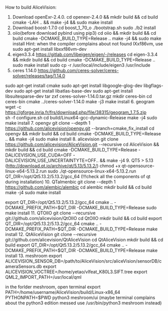 How to build AliceVision:

1. Download openExr-2.4.0.
  cd openexr-2.4.0 && mkdir build && cd build
  cmake -LAH .. && make -j4 && sudo make install
2. Download boost-1.7.0
  cd boost_1_70_o 
  ./bootstrap.sh
  sudo ./b2 install
3. oiio(before download pybind using pip3)
  cd oiio && mkdir build && cd build
  cmake -DCMAKE_BUILD_TYPE=Release .. 
  make -j4 && sudo make install 
  Hint: when the compiler complains about not found lXxf86vm, use sudo apt-get install libxxf86vm-dev
4. eigen3.3.4 https://gitlab.com/libeigen/eigen/-/releases
  cd eigen-3.3.4 && mkdir build && cd build 
  cmake -DCMAKE_BUILD_TYPE=Release  .. 
  sudo make install
  sudo cp -r /usr/local/include/eigen3 /usr/include 
5. ceres 1.14.0 https://github.com/ceres-solver/ceres-solver/releases/tag/1.14.0
 

  sudo apt-get install cmake
  sudo apt-get install libgoogle-glog-dev libgflags-dev
  sudo apt-get install libatlas-base-dev
  sudo apt-get install libsuitesparse-dev
  tar zxf ceres-solver-1.14.0.tar.gz
  mkdir ceres-bin
  cd ceres-bin
  cmake ../ceres-solver-1.14.0
  make -j3
  make install
6. geogram 
  wget -c https://gforge.inria.fr/frs/download.php/file/38315/geogram_1.7.5.zip   
  sh -f configure.sh
  cd build/Linux64-gcc-dynamic-Release 
  make -j4
  sudo make install
7. opengv
  git clone --depth 1 https://github.com/alicevision/opengv.git --branch=cmake_fix_install
  cd opengv && mkdir build && cd build
  cmake -DCMAKE_BUILD_TYPE=Release .. && make -j4
  sudo make install 
8. alicevision
  git clone https://github.com/alicevision/AliceVision.git --recursive
  cd AliceVision && mkdir build && cd build
  cmake -DCMAKE_BUILD_TYPE=Release -DALICEVISION_USE_CUDA=OFF -DALICEVISION_USE_UNCERTAINTYTE=OFF.. && make -j4
9. QT5 > 5.13 (http://download.qt.io/archive/qt/5.13/5.13.2/)
  chmod +x qt-opensource-linux-x64-5.13.2.run
  sudo ./qt-opensource-linux-x64-5.13.2.run
  QT_DIR=/opt/Qt5.13.2/5.13.2/gcc_64
  (!!!check all the components of qt during installation)
10. QTalmenbic
  git clone --depth 1 https://github.com/alembic/alembic 
  cd alembic
  mkdir build && cd build
  make -j4
  sudo make install

  export QT_DIR=/opt/Qt5.13.2/5.13.2/gcc_64
  cmake ..  -DCMAKE_PREFIX_PATH=$QT_DIR  -DCMAKE_BUILD_TYPE=Release
  sudo make install
 11. QTOIIO
  git clone --recursive git://github.com/alicevision/QtOIIO
  cd QtOIIO
  mkdir build && cd build
  export QT_DIR=/opt/Qt5.13.2/5.13.2/gcc_64
  cmake .. -DCMAKE_PREFIX_PATH=$QT_DIR -DCMAKE_BUILD_TYPE=Release
  make install
 12. QtAliceVision
  git clone --recursive git://github.com/alicevision/QtAliceVision
  cd QtAliceVision
  mkdir build && cd build
  export QT_DIR=/opt/Qt5.13.2/5.13.2/gcc_64
  cmake .. -DCMAKE_PREFIX_PATH=$QT_DIR -DCMAKE_BUILD_TYPE=Release
  make install
 13. meshroom
 export ALICEVISION_SENSOR_DB=/path/to/AliceVision/src/aliceVision/sensorDB/cameraSensors.db
 export ALICEVISION_VOCTREE=/home/yetao/vlfeat_K80L3.SIFT.tree
 export QML2_IMPORT_PATH=/usr/local/qml
 
 in the forlder meshroom, open terminal
 export PATH=/home/username/AliceVision/build/Linux-x86_64
 PYTHONPATH=$PWD python3 meshroom/ui
 (maybe terminal complains about the python3 edition messed use /usr/bin/python3 meshroom instead)

  
  
  
  
  
  
